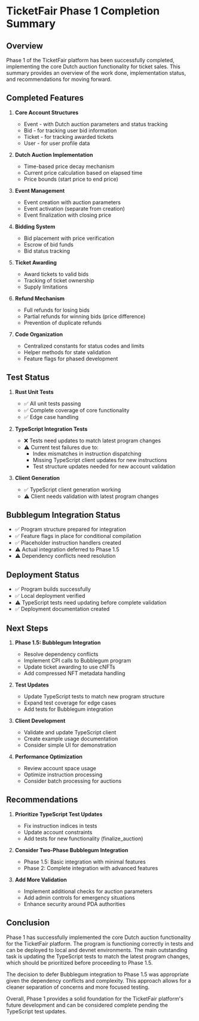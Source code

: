 # TicketFair Phase 1 Completion Summary

## Overview

Phase 1 of the TicketFair platform has been successfully completed, implementing the core Dutch auction functionality for ticket sales. This summary provides an overview of the work done, implementation status, and recommendations for moving forward.

## Completed Features

1. **Core Account Structures**
   - Event - with Dutch auction parameters and status tracking
   - Bid - for tracking user bid information
   - Ticket - for tracking awarded tickets
   - User - for user profile data

2. **Dutch Auction Implementation**
   - Time-based price decay mechanism
   - Current price calculation based on elapsed time
   - Price bounds (start price to end price)

3. **Event Management**
   - Event creation with auction parameters
   - Event activation (separate from creation)
   - Event finalization with closing price

4. **Bidding System**
   - Bid placement with price verification
   - Escrow of bid funds
   - Bid status tracking

5. **Ticket Awarding**
   - Award tickets to valid bids
   - Tracking of ticket ownership
   - Supply limitations

6. **Refund Mechanism**
   - Full refunds for losing bids
   - Partial refunds for winning bids (price difference)
   - Prevention of duplicate refunds

7. **Code Organization**
   - Centralized constants for status codes and limits
   - Helper methods for state validation
   - Feature flags for phased development

## Test Status

1. **Rust Unit Tests**
   - ✅ All unit tests passing
   - ✅ Complete coverage of core functionality
   - ✅ Edge case handling

2. **TypeScript Integration Tests**
   - ❌ Tests need updates to match latest program changes
   - ⚠️ Current test failures due to:
     - Index mismatches in instruction dispatching
     - Missing TypeScript client updates for new instructions
     - Test structure updates needed for new account validation

3. **Client Generation**
   - ✅ TypeScript client generation working
   - ⚠️ Client needs validation with latest program changes

## Bubblegum Integration Status

- ✅ Program structure prepared for integration
- ✅ Feature flags in place for conditional compilation
- ✅ Placeholder instruction handlers created
- ⚠️ Actual integration deferred to Phase 1.5
- ⚠️ Dependency conflicts need resolution

## Deployment Status

- ✅ Program builds successfully
- ✅ Local deployment verified
- ⚠️ TypeScript tests need updating before complete validation
- ✅ Deployment documentation created

## Next Steps

1. **Phase 1.5: Bubblegum Integration**
   - Resolve dependency conflicts
   - Implement CPI calls to Bubblegum program
   - Update ticket awarding to use cNFTs
   - Add compressed NFT metadata handling

2. **Test Updates**
   - Update TypeScript tests to match new program structure
   - Expand test coverage for edge cases
   - Add tests for Bubblegum integration

3. **Client Development**
   - Validate and update TypeScript client
   - Create example usage documentation
   - Consider simple UI for demonstration

4. **Performance Optimization**
   - Review account space usage
   - Optimize instruction processing
   - Consider batch processing for auctions

## Recommendations

1. **Prioritize TypeScript Test Updates**
   - Fix instruction indices in tests
   - Update account constraints
   - Add tests for new functionality (finalize_auction)

2. **Consider Two-Phase Bubblegum Integration**
   - Phase 1.5: Basic integration with minimal features
   - Phase 2: Complete integration with advanced features

3. **Add More Validation**
   - Implement additional checks for auction parameters
   - Add admin controls for emergency situations
   - Enhance security around PDA authorities

## Conclusion

Phase 1 has successfully implemented the core Dutch auction functionality for the TicketFair platform. The program is functioning correctly in tests and can be deployed to local and devnet environments. The main outstanding task is updating the TypeScript tests to match the latest program changes, which should be prioritized before proceeding to Phase 1.5.

The decision to defer Bubblegum integration to Phase 1.5 was appropriate given the dependency conflicts and complexity. This approach allows for a cleaner separation of concerns and more focused testing.

Overall, Phase 1 provides a solid foundation for the TicketFair platform's future development and can be considered complete pending the TypeScript test updates.